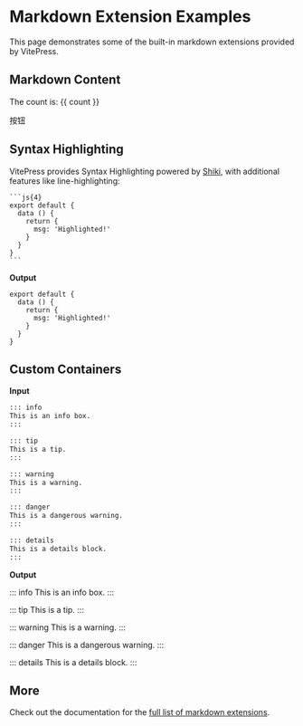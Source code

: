 # Markdown Extension Examples

This page demonstrates some of the built-in markdown extensions provided by VitePress.

<script setup lang="ts">
import { ref } from 'vue'
import dome from "../components/dome.vue"

const count = ref<string>(0);

const handleAdd = () =>{
  count.value+=1;
};
</script>

## Markdown Content

The count is: {{ count }}

<dome />
<el-button type="primary" @click="handleAdd">按钮</el-button>

<style module>
.button {
  color: red;
  font-weight: bold;
}
</style>

## Syntax Highlighting

VitePress provides Syntax Highlighting powered by [Shiki](https://github.com/shikijs/shiki), with additional features like line-highlighting:

````
```js{4}
export default {
  data () {
    return {
      msg: 'Highlighted!'
    }
  }
}
```
````

**Output**

```js{4}
export default {
  data () {
    return {
      msg: 'Highlighted!'
    }
  }
}
```

## Custom Containers

**Input**

```md
::: info
This is an info box.
:::

::: tip
This is a tip.
:::

::: warning
This is a warning.
:::

::: danger
This is a dangerous warning.
:::

::: details
This is a details block.
:::
```

**Output**

::: info
This is an info box.
:::

::: tip
This is a tip.
:::

::: warning
This is a warning.
:::

::: danger
This is a dangerous warning.
:::

::: details
This is a details block.
:::

## More

Check out the documentation for the [full list of markdown extensions](https://vitepress.dev/guide/markdown).
